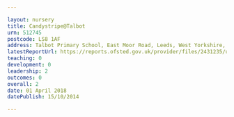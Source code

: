 ```yaml
---

layout: nursery
title: Candystripe@Talbot
urn: 512745
postcode: LS8 1AF
address: Talbot Primary School, East Moor Road, Leeds, West Yorkshire, LS8 1AF
latestReportUrl: https://reports.ofsted.gov.uk/provider/files/2431235/urn/512745.pdf
teaching: 0
development: 0
leadership: 2
outcomes: 0
overall: 2
date: 01 April 2018 
datePublish: 15/10/2014

---
```

